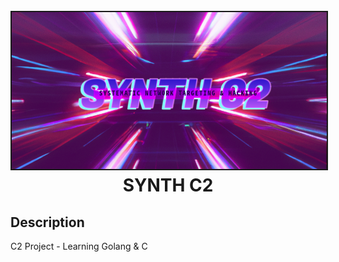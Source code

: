 <h1 align="center">
<br>
<img src=assets/SYNTHC2.png border="2px solid #555">
<br>
SYNTH C2
</h1>

## Description
C2 Project - Learning Golang &amp; C
